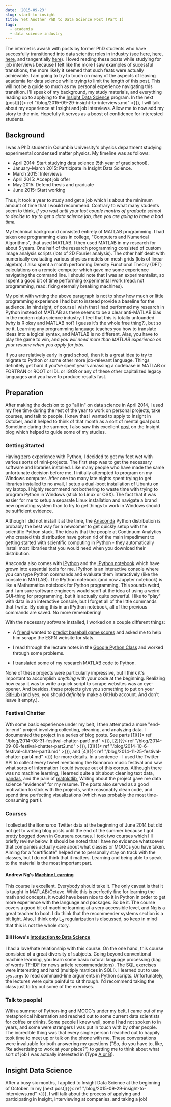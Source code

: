 ```yaml
---
date: '2015-09-23'
slug: start-to-insight
title: Yet Another PhD to Data Science Post (Part I)
tags:
  - academia
  - data science industry
---
```


The internet is awash with posts by former PhD students who have succesfully transitioned into data scientist roles in industry (see <a href="https://warrenmar.wordpress.com/2013/08/03/beginning-data-scientist/" target="_blank">here</a>, <a href="http://treycausey.com/getting_started.html">here</a>, <a href="http://womeninastronomy.blogspot.com/2013/01/datascience.html" target="_blank">here</a>, and tangentially <a href="https://www.chrisstucchio.com/blog/2012/leaving_academia.html" target="_blank">here</a>). I loved reading these posts while studying for job interviews because I felt like the more I saw examples of sucessful transitions, the more likely it seemed that such feats were actually achievable. I am going to try to touch on many of the aspects of leaving academia for data science while trying to limit the length of this post. This will not be a guide so much as my personal experience navigating this transition. I'll speak of my background, my study materials, and everything leading up to applying to the <a href="http://www.insightdatascience.com" target="_blank">Insight Data Science</a> program. In the next [post]({{< ref "/blog/2015-09-29-insight-to-interviews.md" >}}), I will talk about my experience at Insight and job interviews. Allow me to now add my story to the mix. Hopefully it serves as a boost of confidence for interested students.


## Background

I was a PhD student in Columbia University's physics department studying experimental condensed matter physics. My timeline was as follows:

- April 2014: Start studying data science (5th year of grad school).
- January-March 2015: Participate in Insight Data Science.
- March 2015: Interviews
- April 2015: Accept job offer
- May 2015: Defend thesis and graduate
- June 2015: Start working

Thus, it took a year to study and get a job which is about the minimum amount of time that I would recommend. Contrary to what many students seem to think, *if you wait until your last couple months of graduate school to decide to try to get a data science job, then you are going to have a bad time.*

My technical background consisted entirely of MATLAB programming. I had taken one programming class in college, "Computers and Numerical Algorithms", that used MATLAB. I then used MATLAB in my research for about 5 years. One half of the research programming consisted of custom image analysis scripts (lots of 2D Fourier analysis). The other half dealt with numerically evaluating various physics models on mesh grids (lots of linear algebra). I also spent a month performing Density Functional Theory (DFT) calculations on a remote computer which gave me some experience navigating the command line. I should note that I was an experimentalist, so I spent a good bit of time performing experimental work (read: not programming, read: fixing eternally breaking machines).

My point with writing the above paragraph is not to show how much or little programming experience I had but to instead provide a baseline for the audience. In hindsight, of course I wish that I had performed my research in Python instead of MATLAB as there seems to be a clear anti-MATLAB bias in the modern data science industry. I feel that this is totally unfounded (why is R okay and MATLAB not? I guess it's the whole free thing?), but so be it. Learning any programming language teaches you how to translate ideas into a logical syntax, and MATLAB is no different. Alas, you have to play the game to win, and *you will need more than MATLAB experience on your resume when you apply for jobs.*

If you are relatively early in grad school, then it is a great idea to try to migrate to Python or some other more job-relevant language. Things definitely get hard if you've spent years amassing a codebase in MATLAB or FORTRAN or ROOT or IDL or IGOR or any of these other capitalized legacy languages and you have to produce results fast.

## Preparation

After making the decision to go "all in" on data science in April 2014, I used my free time during the rest of the year to work on personal projects, take courses, and talk to people. I knew that I wanted to apply to Insight in October, and it helped to think of that month as a sort of mental goal post. Sometime during the summer, I also saw this excellent <a href="http://insightdatascience.com/blog/preparing_for_insight.html" target="_blank">post</a> on the Insight blog which helped to guide some of my studies.

### Getting Started

Having zero experience with Python, I decided to get my feet wet with various sorts of mini-projects. The first step was to get the necessary software and libraries installed. Like many people who have made the same unfortunate decision before me, I initially attempted to program on my Windows computer. After one too many late nights spent trying to get libraries installed to no avail, I setup a dual-boot installation of Ubuntu on my laptop. I highly recommend not bothering to waste time with trying to program Python in Windows (stick to Linux or OSX). The fact that it was easier for me to setup a separate Linux installation and navigate a brand new operating system than to try to get things to work in Windows should be sufficient evidence.

Although I did not install it at the time, the <a href="https://store.continuum.io/cshop/anaconda/" target="_blank">Anaconda</a> Python distribution is probably the best way for a newcomer to get quickly setup with the scientific Python stack. The idea is that the people at Continuum Analytics who created this distribution have gotten rid of the main impediment to getting started with scientific computing in Python - they automatically install most libraries that you would need when you download their distribution.

Anaconda also comes with <a href="http://ipython.org/" target="_blank">IPython</a> and the <a href="http://ipython.org/notebook.html" target="_blank">IPython notebook</a> which have grown into essential tools for me. IPython is an interactive console where you can type Python commands and evaluate them interactively (like the console in MATLAB). The IPython notebook (and now Jupyter notebook) is like a Mathematica notebook for Python programming. This sounds weird, and I am sure software engineers would scoff at the idea of using a weird GUI-thing for programming, but it is actually quite powerful. I like to "play" with data in an interactive console, but I forget all of the little commands that I write. By doing this in an IPython notebook, all of the previous commands are saved. No more remembering!

With the necessary software installed, I worked on a couple different things:

- A <a href="http://aaronroberts.squarespace.com/" target="_blank">friend</a> wanted to <a href="https://github.com/robertsaj2/BaseballProject" target="_blank">predict baseball game scores</a> and asked me to help him scrape the ESPN website for stats.

- I read through the lecture notes in the <a href="https://developers.google.com/edu/python/?hl=en" target="_blank">Google Python Class</a> and worked through some problems.

- I <a href="https://github.com/EthanRosenthal/stm-routines/tree/master/lifeas-tightbinding" target="_blank">translated</a> some of my research MATLAB code to Python.

None of these projects were particularly impressive, but I think it's important to accomplish *anything* with your code at the beginning. Realizing how easy it was to write a quick script to scrape websites was an eye-opener. And besides, these projects give you something to put on your <a href="https://www.github.com" target="_blank">GitHub</a> (and yes, you should *definitely* make a GitHub account. And don't leave it empty.).

### Festival Chatter

Wth some basic experience under my belt, I then attempted a more "end-to-end" project involving collecting, cleaning, and analyzing data. I documented the project in a series of blog posts. See parts [1]({{< ref "/blog/2014-08-31-festival-chatter-part1.md" >}}), [2]({{< ref "/blog/2014-09-09-festival-chatter-part2.md" >}}), [3]({{< ref "/blog/2014-10-6-festival-chatter-part3.md" >}}), and [4]({{< ref "/blog/2014-11-25-festival-chatter-part4.md" >}}) for more details. In a sentence - I used the Twitter API to collect every tweet mentioning the Bonnaroo music festival and saw what sorts of information I could tweeze out of this corpus. Although there was no machine learning, I learned quite a bit about cleaning text data, <a href="http://pandas.pydata.org/" target="_blank">pandas</a>, and the pain of <a href="http://matplotlib.org/" target="_blank">matplotlib</a>, Writing about the project gave me data science "evidence" for my resume. The posts also served as a good motivation to stick with the projects, write reasonably clean code, and spend time perfecting visualizations (which was probably the most time-consuming part!).

### Courses

I collected the Bonnaroo Twitter data at the beginning of June 2014 but did not get to writing blog posts until the end of the summer because I got pretty bogged down in Coursera courses. I took two courses which I'll briefly review below. It should be noted that I have no evidence whatsoever that companies actually care about what classes or MOOCs you have taken. Aiming for a "certificate" helped me to personally stay on track with the classes, but I do not think that it matters. Learning and being able to speak to the material is the most important part.

#### Andrew Ng's <a href="https://www.coursera.org/learn/machine-learning" target="_blank">Machine Learning</a>
This course is excellent. Everybody should take it. The only caveat is that it is taught in MATLAB/Octave. While this is perfectly fine for learning the math and concepts, it would have been nice to do it in Python in order to get more experience with the language and packages. So be it. The course covers a good bit of machine learning at a very accessible level, and Ng is a great teacher to boot. I do think that the recommender systems section is a bit light. Also, I think only L<sub>2</sub> regularization is discussed, so keep in mind that this is not the whole story.

#### Bill Howe's <a href="https://www.coursera.org/course/datasci" target="_blank">Intoduction to Data Science</a>
I had a love/hate relationship with this course. On the one hand, this course consisted of a great diversity of subjects. Going beyond conventional machine learning, you learn some basic natural language processing (bag of words <a href="https://en.wikipedia.org/wiki/Tf%E2%80%93idf" target="_blank">TF-IDF</a> for news article recommendations). The SQL exercises were interesting and hard (multiply matrices in SQL!). I learned out to use ```sys.argv``` to read command-line arguments in Python scripts. Unfortunately, the lectures were quite painful to sit through. I'd recommend taking the class just to try out some of the exercises.

### Talk to people!

With a summer of Python-ing and MOOC's under my belt, I came out of my metaphorical hibernation and reached out to some current data scientists for coffee or drinks. Some people I knew well, some I had not spoken to in years, and some were strangers I was put in touch with by other people. The incredible thing was that every single person I reached out to happily took time to meet up or talk on the phone with me. These conversations were invaluable for both answering my questions ("So, do you have to, like, *like* advertising to work at your place?") to getting me to think about what sort of job I was actually interested in (Type <a href="https://medium.com/@rchang/my-two-year-journey-as-a-data-scientist-at-twitter-f0c13298aee6" target="_blank">A or B</a>).

## Insight Data Science

After a busy six months, I applied to Insight Data Science at the beginning of October. In my [next post]({{< ref "/blog/2015-09-29-insight-to-interviews.md" >}}), I will talk about the process of applying and participating in Insight, interviewing at companies, and taking a job!

